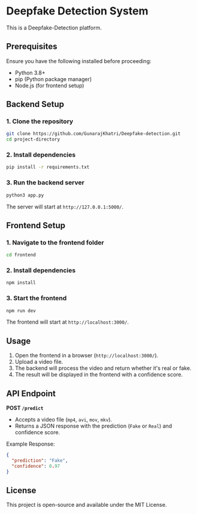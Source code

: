 # Deepfake Detection System

This is a Deepfake-Detection platform.

## Prerequisites
Ensure you have the following installed before proceeding:
- Python 3.8+
- pip (Python package manager)
- Node.js (for frontend setup)

## Backend Setup

### 1. Clone the repository
```sh
git clone https://github.com/GunarajKhatri/Deepfake-detection.git
cd project-directory
```

### 2. Install dependencies
```sh
pip install -r requirements.txt
```

### 3. Run the backend server
```sh
python3 app.py
```
The server will start at `http://127.0.0.1:5000/`.

## Frontend Setup

### 1. Navigate to the frontend folder
```sh
cd frontend
```

### 2. Install dependencies
```sh
npm install
```

### 3. Start the frontend
```sh
npm run dev
```

The frontend will start at `http://localhost:3000/`.

## Usage
1. Open the frontend in a browser (`http://localhost:3000/`).
2. Upload a video file.
3. The backend will process the video and return whether it's real or fake.
4. The result will be displayed in the frontend with a confidence score.

## API Endpoint
**POST `/predict`**
- Accepts a video file (`mp4`, `avi`, `mov`, `mkv`).
- Returns a JSON response with the prediction (`Fake` or `Real`) and confidence score.

Example Response:
```json
{
  "prediction": "Fake",
  "confidence": 0.97
}
```

## License
This project is open-source and available under the MIT License.

